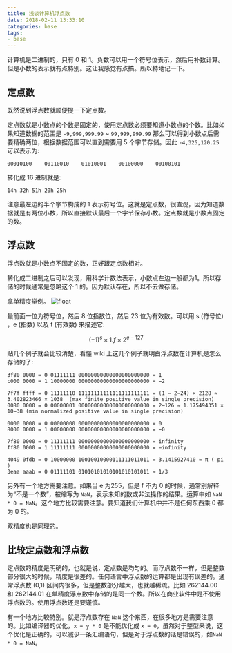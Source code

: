 ```yaml
---
title: 浅谈计算机浮点数
date: 2018-02-11 13:33:10
categories: base
tags:
- base
---
```



计算机是二进制的，只有 0 和 1。负数可以用一个符号位表示，然后用补数计算。但是小数的表示就有点特别。这让我感觉有点搞。所以特地记一下。

## 定点数
既然说到浮点数就顺便提一下定点数。

定点数就是小数点的个数是固定的，使用定点数必须要知道小数点的个数。比如如果知道数据的范围是 `-9,999,999.99` ~ `99,999,999.99` 那么可以得到小数点后需要精确两位，根据数据范围可以直到需要用 5 个字节存储。因此 `-4,325,120.25` 可以表示为: 
```
00010100    00110010    01010001    00100000    00100101
```

转化成 16 进制就是: 
```
14h 32h 51h 20h 25h
```

注意最左边的半个字节构成的 1 表示符号位。这就是定点数，很直观，因为知道数据就是有两位小数，所以直接默认最后一个字节保存小数。定点数就是小数点固定的数。

## 浮点数
浮点数就是小数点不固定的数，正好跟定点数相对。

转化成二进制之后可以发现，用科学计数法表示，小数点左边一般都为1。所以存储的时候通常是忽略这个 1 的。因为默认存在，所以不去做存储。

拿单精度举例。
![float](https://i.loli.net/2018/12/05/5c07499809a8d.png)

最前面一位为符号位，然后 8 位指数位，然后 23 位为有效数。可以用 s (符号位) ，e (指数) 以及 f (有效数) 来描述它: 

$$(-1)^s \times  1.f \times  2^{e-127}$$
<!-- ![float-math](https://i.loli.net/2018/12/05/5c0749b0e5c28.png) -->

贴几个例子就会比较清楚，看懂 wiki 上这几个例子就明白浮点数在计算机是怎么存储的了: 
```
3f80 0000 = 0 01111111 00000000000000000000000 = 1
c000 0000 = 1 10000000 00000000000000000000000 = −2
```
```
7f7f ffff = 0 11111110 11111111111111111111111 = (1 − 2−24) × 2128 ≈ 3.402823466 × 1038  (max finite positive value in single precision)
0080 0000 = 0 00000001 00000000000000000000000 = 2−126 ≈ 1.175494351 × 10−38 (min normalized positive value in single precision)
```
```
0000 0000 = 0 00000000 00000000000000000000000 = 0
8000 0000 = 1 00000000 00000000000000000000000 = −0
```
```
7f80 0000 = 0 11111111 00000000000000000000000 = infinity
ff80 0000 = 1 11111111 00000000000000000000000 = −infinity
```
```
4049 0fdb = 0 10000000 10010010000111111011011 = 3.1415927410 ≈ π ( pi )
3eaa aaab = 0 01111101 01010101010101010101011 ≈ 1/3
```

另外有一个地方需要注意。如果当 e 为255，但是 f 不为 0 的时候，通常别解释为“不是一个数”，被缩写为 `NaN`，表示未知的数或非法操作的结果。运算中如 `NaN * 0 = NaN`。这个地方比较需要注意。要知道我们计算机中并不是任何东西乘 0 都为 0 的。

双精度也是同理的。

## 比较定点数和浮点数
定点数的精度是明确的，也就是说，定点数是均匀的。而浮点数不一样，但是整数部分很大的时候，精度是很差的。任何语言中浮点数的运算都是出现有误差的。通常浮点数 (0,1) 区间内很多，但是整数部分越大，也就越稀疏。比如 262144.00 和 262144.01 在单精度浮点数中存储的是同一个数。所以在商业软件中是不使用浮点数的。使用浮点数还是要谨慎。

有一个地方比较特别。就是浮点数存在 `NaN` 这个东西，在很多地方是需要注意的。比如编译器的优化，`x = y * 0` 是不能优化成 `x = 0`，虽然对于整型来说，这个优化是正确的，可以减少一条汇编语句，但是对于浮点数的话是错误的，如`NaN * 0 = NaN`。